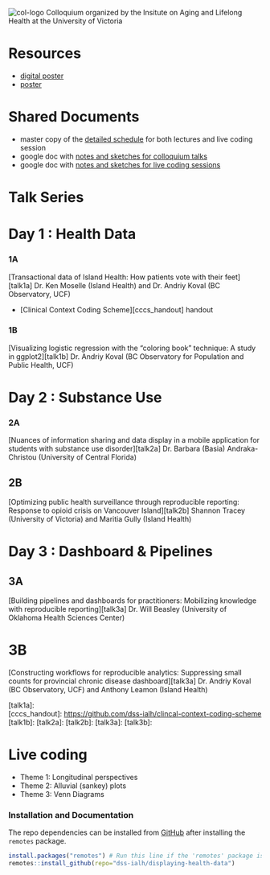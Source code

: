 ![col-logo][col-logo]
Colloquium organized by the Insitute on Aging and Lifelong Health at the University of Victoria

# Resources
- [digital poster][digicaster]
- [poster][poster]

# Shared Documents
- master copy of the [detailed schedule][schedule] for both lectures and live coding session
- google doc with [notes and sketches for colloquium talks][notes_talks]
- google doc with [notes and sketches for live coding sessions][notes_live]

[notes_talks]:https://docs.google.com/document/d/15SYHa7mftXQk8qyGJ9aT26kQOjbCqtzrg6IS68Foflc/edit?usp=sharing
[notes_live]:https://docs.google.com/document/d/1ARRecAQWkWZ80dedC5Qcv7_fHOAny_sE1fHipssauJU/edit?usp=sharing
[schedule]:https://docs.google.com/document/d/1emVSoSsf7Sh1fSXrl_S_kC3ng_-lCD8t5EtIb1AHea8/edit?usp=sharing

# Talk Series

# Day 1 : Health Data
### 1A
[Transactional data of Island Health: How patients vote with their feet][talk1a] Dr. Ken Moselle (Island Health) and Dr. Andriy Koval (BC Observatory, UCF)
 - [Clinical Context Coding Scheme][cccs_handout] handout 
 
### 1B
[Visualizing logistic regression with the “coloring book” technique: A study in ggplot2][talk1b] Dr. Andriy Koval (BC Observatory for Population and Public Health, UCF)

# Day 2 : Substance Use
### 2A 
[Nuances of information sharing and data display in a mobile application for students with substance use disorder][talk2a] Dr. Barbara (Basia) Andraka-Christou (University of Central Florida) 

## 2B 
[Optimizing public health surveillance through reproducible reporting: Response to opioid crisis on Vancouver Island][talk2b] Shannon Tracey (University of Victoria) and Maritia Gully (Island Health)

# Day 3 : Dashboard & Pipelines

## 3A 
[Building pipelines and dashboards for practitioners: Mobilizing knowledge with reproducible reporting][talk3a] Dr. Will Beasley (University of Oklahoma Health Sciences Center)
# 3B 
[Constructing workflows for reproducible analytics: Suppressing small counts for provincial chronic disease dashboard][talk3a]
Dr. Andriy Koval (BC Observatory, UCF) and Anthony Leamon (Island Health)

[talk1a]:   
[cccs_handout]: https://github.com/dss-ialh/clincal-context-coding-scheme  
[talk1b]: 
[talk2a]: 
[talk2b]: 
[talk3a]: 
[talk3b]: 


# Live coding 
- Theme 1: Longitudinal perspectives
- Theme 2: Alluvial (sankey) plots
- Theme 3: Venn Diagrams

[col-logo]:libs/images/colloquium-logo-head.jpg
[digicaster]:https://drive.google.com/open?id=1UmU7yrm4pon8Ilh1rhlGuKdxeLmhuay4
[poster]:https://drive.google.com/open?id=1ko083Jix6jp6urFq-ghMhvlFs0P_5VQd
[schedule-summary]:https://drive.google.com/open?id=1h5qDcoRTJNLSteSOc7AaJ4T7yiBHfANy


### Installation and Documentation

The repo dependencies can be installed from [GitHub](https://github.com/dss-ialh/displaying-health-data) after installing the `remotes` package.

```r
install.packages("remotes") # Run this line if the 'remotes' package isn't installed already.
remotes::install_github(repo="dss-ialh/displaying-health-data")
```
